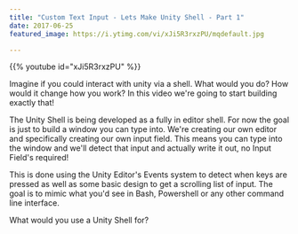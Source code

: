 ```yaml
---
title: "Custom Text Input - Lets Make Unity Shell - Part 1"
date: 2017-06-25
featured_image: https://i.ytimg.com/vi/xJi5R3rxzPU/mqdefault.jpg

---
```


{{% youtube id="xJi5R3rxzPU" %}}

Imagine if you could interact with unity via a shell. What would you do? How would it change how you work? In this video we're going to start building exactly that!

The Unity Shell is being developed as a fully in editor shell. For now the goal is just to build a window you can type into. We're creating our own editor and specifically creating our own input field. This means you can type into the window and we'll detect that input and actually write it out, no Input Field's required!

This is done using the Unity Editor's Events system to detect when keys are pressed as well as some basic design to get a scrolling list of input. The goal is to mimic what you'd see in Bash, Powershell or any other command line interface.

What would you use a Unity Shell for?